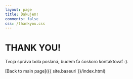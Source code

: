 ```yaml
---
layout: page
title: Ďakujem!
comments: false
css: /thankyou.css
---
```


# __THANK YOU!__

Tvoja správa bola poslaná, budem ťa čoskoro kontaktovať :).

[Back to main page]({{ site.baseurl }}/index.html)
